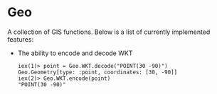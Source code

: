 # Geo

A collection of GIS functions. Below is a list of currently implemented features:

* The ability to encode and decode WKT

  ```
  iex(1)> point = Geo.WKT.decode("POINT(30 -90)")
  Geo.Geometry[type: :point, coordinates: [30, -90]]
  iex(2)> Geo.WKT.encode(point)
  "POINT(30 -90)"
  ```
